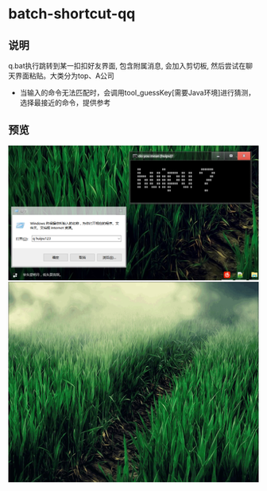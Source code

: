 # batch-shortcut-qq


## 说明
q.bat执行跳转到某一扣扣好友界面, 包含附属消息, 会加入剪切板, 然后尝试在聊天界面粘贴。大类分为top、A公司
* 当输入的命令无法匹配时，会调用tool_guessKey[需要Java环境]进行猜测，选择最接近的命令，提供参考



## 预览
<div align=center><img src="https://github.com/bjc5233/batch-shortcut-qq/raw/master/resources/demo.png"/></div>
<div align=center><img src="https://github.com/bjc5233/batch-shortcut-qq/raw/master/resources/demo.gif"/></div>
